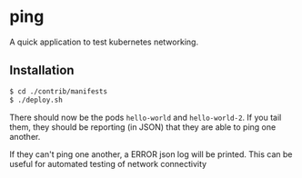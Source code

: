 # ping

A quick application to test kubernetes networking.

## Installation

```bash
$ cd ./contrib/manifests
$ ./deploy.sh
```

There should now be the pods `hello-world` and `hello-world-2`. If you tail them, they should be reporting (in JSON) that they are able to ping one another.

If they can't ping one another, a ERROR json log will be printed. This can be useful for automated testing of network connectivity


